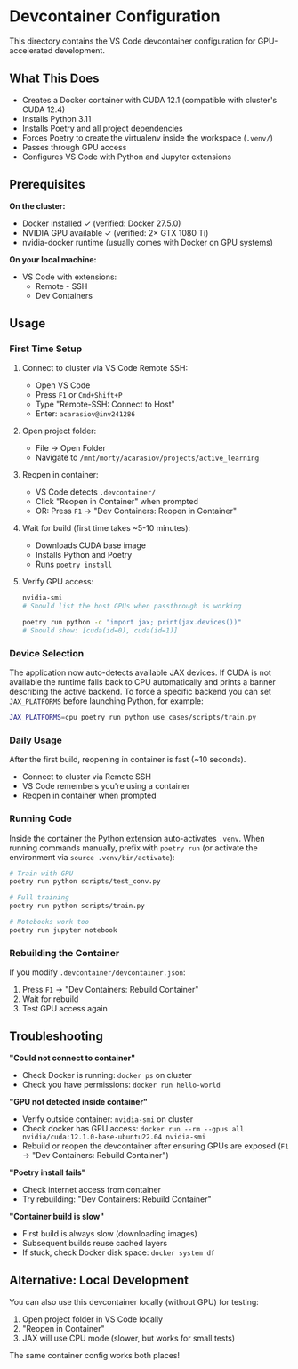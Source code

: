 # Devcontainer Configuration

This directory contains the VS Code devcontainer configuration for GPU-accelerated development.

## What This Does

- Creates a Docker container with CUDA 12.1 (compatible with cluster's CUDA 12.4)
- Installs Python 3.11
- Installs Poetry and all project dependencies
- Forces Poetry to create the virtualenv inside the workspace (`.venv/`)
- Passes through GPU access
- Configures VS Code with Python and Jupyter extensions

## Prerequisites

**On the cluster:**
- Docker installed ✓ (verified: Docker 27.5.0)
- NVIDIA GPU available ✓ (verified: 2× GTX 1080 Ti)
- nvidia-docker runtime (usually comes with Docker on GPU systems)

**On your local machine:**
- VS Code with extensions:
  - Remote - SSH
  - Dev Containers

## Usage

### First Time Setup

1. Connect to cluster via VS Code Remote SSH:
   - Open VS Code
   - Press `F1` or `Cmd+Shift+P`
   - Type "Remote-SSH: Connect to Host"
   - Enter: `acarasiov@inv241286`

2. Open project folder:
   - File → Open Folder
   - Navigate to `/mnt/morty/acarasiov/projects/active_learning`

3. Reopen in container:
   - VS Code detects `.devcontainer/`
   - Click "Reopen in Container" when prompted
   - OR: Press `F1` → "Dev Containers: Reopen in Container"

4. Wait for build (first time takes ~5-10 minutes):
   - Downloads CUDA base image
   - Installs Python and Poetry
   - Runs `poetry install`

5. Verify GPU access:
   ```bash
   nvidia-smi
   # Should list the host GPUs when passthrough is working

   poetry run python -c "import jax; print(jax.devices())"
   # Should show: [cuda(id=0), cuda(id=1)]
   ```

### Device Selection

The application now auto-detects available JAX devices. If CUDA is not available the runtime falls back to CPU automatically and prints a banner describing the active backend. To force a specific backend you can set `JAX_PLATFORMS` before launching Python, for example:

```bash
JAX_PLATFORMS=cpu poetry run python use_cases/scripts/train.py
```

### Daily Usage

After the first build, reopening in container is fast (~10 seconds).

- Connect to cluster via Remote SSH
- VS Code remembers you're using a container
- Reopen in container when prompted

### Running Code

Inside the container the Python extension auto-activates `.venv`. When running commands manually, prefix with `poetry run` (or activate the environment via `source .venv/bin/activate`):

```bash
# Train with GPU
poetry run python scripts/test_conv.py

# Full training
poetry run python scripts/train.py

# Notebooks work too
poetry run jupyter notebook
```

### Rebuilding the Container

If you modify `.devcontainer/devcontainer.json`:

1. Press `F1` → "Dev Containers: Rebuild Container"
2. Wait for rebuild
3. Test GPU access again

## Troubleshooting

**"Could not connect to container"**
- Check Docker is running: `docker ps` on cluster
- Check you have permissions: `docker run hello-world`

**"GPU not detected inside container"**
- Verify outside container: `nvidia-smi` on cluster
- Check docker has GPU access: `docker run --rm --gpus all nvidia/cuda:12.1.0-base-ubuntu22.04 nvidia-smi`
- Rebuild or reopen the devcontainer after ensuring GPUs are exposed (`F1` → "Dev Containers: Rebuild Container")

**"Poetry install fails"**
- Check internet access from container
- Try rebuilding: "Dev Containers: Rebuild Container"

**"Container build is slow"**
- First build is always slow (downloading images)
- Subsequent builds reuse cached layers
- If stuck, check Docker disk space: `docker system df`

## Alternative: Local Development

You can also use this devcontainer locally (without GPU) for testing:

1. Open project folder in VS Code locally
2. "Reopen in Container"
3. JAX will use CPU mode (slower, but works for small tests)

The same container config works both places!
